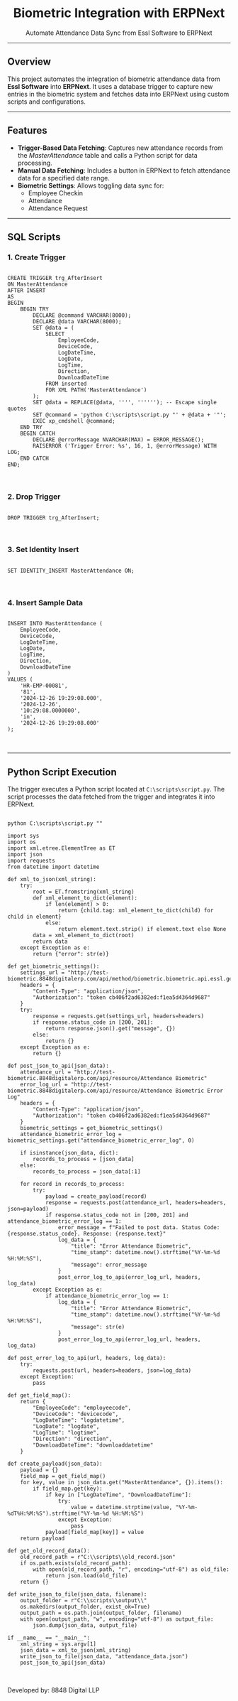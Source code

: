 <!DOCTYPE html>
<html lang="en">

<body>
  <div align="center">
    <h1>Biometric Integration with ERPNext</h1>
    <p>Automate Attendance Data Sync from Essl Software to ERPNext</p>
  </div>

  <hr>

  <h2>Overview</h2>
  <p>This project automates the integration of biometric attendance data from <strong>Essl Software</strong> into <strong>ERPNext</strong>.
    It uses a database trigger to capture new entries in the biometric system and fetches data into ERPNext using custom scripts and configurations.</p>

  <hr>

  <h2>Features</h2>
  <ul>
    <li><strong>Trigger-Based Data Fetching</strong>: Captures new attendance records from the <em>MasterAttendance</em> table and calls a Python script for data processing.</li>
    <li><strong>Manual Data Fetching</strong>: Includes a button in ERPNext to fetch attendance data for a specified date range.</li>
    <li><strong>Biometric Settings</strong>: Allows toggling data sync for:
      <ul>
        <li>Employee Checkin</li>
        <li>Attendance</li>
        <li>Attendance Request</li>
      </ul>
    </li>
  </ul>

  <hr>

  <h2>SQL Scripts</h2>

  <h3>1. Create Trigger</h3>
  <pre>
<code>
CREATE TRIGGER trg_AfterInsert
ON MasterAttendance
AFTER INSERT
AS
BEGIN
    BEGIN TRY
        DECLARE @command VARCHAR(8000);
        DECLARE @data VARCHAR(8000);
        SET @data = (
            SELECT
                EmployeeCode,
                DeviceCode,
                LogDateTime,
                LogDate,
                LogTime,
                Direction,
                DownloadDateTime
            FROM inserted
            FOR XML PATH('MasterAttendance')
        );
        SET @data = REPLACE(@data, '''', ''''''); -- Escape single quotes
        SET @command = 'python C:\scripts\script.py "' + @data + '"';
        EXEC xp_cmdshell @command;
    END TRY
    BEGIN CATCH
        DECLARE @errorMessage NVARCHAR(MAX) = ERROR_MESSAGE();
        RAISERROR ('Trigger Error: %s', 16, 1, @errorMessage) WITH LOG;
    END CATCH
END;
</code>
  </pre>

  <h3>2. Drop Trigger</h3>
  <pre>
<code>
DROP TRIGGER trg_AfterInsert;
</code>
  </pre>

  <h3>3. Set Identity Insert</h3>
  <pre>
<code>
SET IDENTITY_INSERT MasterAttendance ON;
</code>
  </pre>

  <h3>4. Insert Sample Data</h3>
  <pre>
<code>
INSERT INTO MasterAttendance (
    EmployeeCode,
    DeviceCode,
    LogDateTime,
    LogDate,
    LogTime,
    Direction,
    DownloadDateTime
)
VALUES (
    'HR-EMP-00081',
    '81',
    '2024-12-26 19:29:08.000',
    '2024-12-26',
    '10:29:08.0000000',
    'in',
    '2024-12-26 19:29:08.000'
);
</code>
  </pre>

  <hr>

  <h2>Python Script Execution</h2>
  <p>The trigger executes a Python script located at <code>C:\scripts\script.py</code>. The script processes the data fetched from the trigger and integrates it into ERPNext.</p>

  <pre>
<code>
python C:\scripts\script.py "<data>"

import sys
import os
import xml.etree.ElementTree as ET
import json
import requests
from datetime import datetime

def xml_to_json(xml_string):
    try:
        root = ET.fromstring(xml_string)
        def xml_element_to_dict(element):
            if len(element) > 0:
                return {child.tag: xml_element_to_dict(child) for child in element}
            else:
                return element.text.strip() if element.text else None
        data = xml_element_to_dict(root)
        return data
    except Exception as e:
        return {"error": str(e)}

def get_biometric_settings():
    settings_url = "http://test-biometric.8848digitalerp.com/api/method/biometric.biometric.api.essl.get_biometric_settings.biometric_settings"
    headers = {
        "Content-Type": "application/json",
        "Authorization": "token cb406f2ad6382ed:f1ea5d4364d9687"
    }
    try:
        response = requests.get(settings_url, headers=headers)
        if response.status_code in [200, 201]:
            return response.json().get("message", {})
        else:
            return {}
    except Exception as e:
        return {}

def post_json_to_api(json_data):
    attendance_url = "http://test-biometric.8848digitalerp.com/api/resource/Attendance Biometric"
    error_log_url = "http://test-biometric.8848digitalerp.com/api/resource/Attendance Biometric Error Log"
    headers = {
        "Content-Type": "application/json",
        "Authorization": "token cb406f2ad6382ed:f1ea5d4364d9687"
    }
    biometric_settings = get_biometric_settings()
    attendance_biometric_error_log = biometric_settings.get("attendance_biometric_error_log", 0)

    if isinstance(json_data, dict):
        records_to_process = [json_data]
    else:
        records_to_process = json_data[:1]

    for record in records_to_process:
        try:
            payload = create_payload(record)
            response = requests.post(attendance_url, headers=headers, json=payload)
            if response.status_code not in [200, 201] and attendance_biometric_error_log == 1:
                error_message = f"Failed to post data. Status Code: {response.status_code}. Response: {response.text}"
                log_data = {
                    "title": "Error Attendance Biometric",
                    "time_stamp": datetime.now().strftime("%Y-%m-%d %H:%M:%S"),
                    "message": error_message
                }
                post_error_log_to_api(error_log_url, headers, log_data)
        except Exception as e:
            if attendance_biometric_error_log == 1:
                log_data = {
                    "title": "Error Attendance Biometric",
                    "time_stamp": datetime.now().strftime("%Y-%m-%d %H:%M:%S"),
                    "message": str(e)
                }
                post_error_log_to_api(error_log_url, headers, log_data)

def post_error_log_to_api(url, headers, log_data):
    try:
        requests.post(url, headers=headers, json=log_data)
    except Exception:
        pass

def get_field_map():
    return {
        "EmployeeCode": "employeecode",
        "DeviceCode": "devicecode",
        "LogDateTime": "logdatetime",
        "LogDate": "logdate",
        "LogTime": "logtime",
        "Direction": "direction",
        "DownloadDateTime": "downloaddatetime"
    }

def create_payload(json_data):
    payload = {}
    field_map = get_field_map()
    for key, value in json_data.get("MasterAttendance", {}).items():
        if field_map.get(key):
            if key in ["LogDateTime", "DownloadDateTime"]:
                try:
                    value = datetime.strptime(value, "%Y-%m-%dT%H:%M:%S").strftime("%Y-%m-%d %H:%M:%S")
                except Exception:
                    pass
            payload[field_map[key]] = value
    return payload

def get_old_record_data():
    old_record_path = r"C:\\scripts\\old_record.json"
    if os.path.exists(old_record_path):
        with open(old_record_path, "r", encoding="utf-8") as old_file:
            return json.load(old_file)
    return {}

def write_json_to_file(json_data, filename):
    output_folder = r"C:\\scripts\\output\\"
    os.makedirs(output_folder, exist_ok=True)
    output_path = os.path.join(output_folder, filename)
    with open(output_path, "w", encoding="utf-8") as output_file:
        json.dump(json_data, output_file)

if __name__ == "__main__":
    xml_string = sys.argv[1]
    json_data = xml_to_json(xml_string)
    write_json_to_file(json_data, "attendance_data.json")
    post_json_to_api(json_data)
</code>
  </pre>

  <footer class="footer">
    <p>Developed by: 8848 Digital LLP</p>
  </footer>

</body>
</html>
